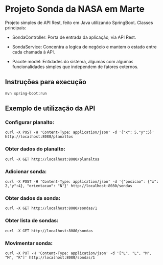 # Projeto Sonda da NASA em Marte

Projeto simples de API Rest, feito em Java utilizando SpringBoot.
Classes principais:

* SondaController: Porta de entrada da aplicação, via API Rest.

* SondaService: Concentra a logica de negócio e mantem o estado entre cada chamada à API.

* Pacote model: Entidades do sistema, algumas com algumas funcionalidades simples que independem de fatores externos.


## Instruções para execução

 `mvn spring-boot:run`

## Exemplo de utilização da API

### Configurar planalto:

  `curl -X POST -H 'Content-Type: application/json' -d '{"x": 5,"y":5}' http://localhost:8080/planaltos`

### Obter dados do planalto:

  `curl -X GET http://localhost:8080/planaltos`

### Adicionar sonda:

  `curl -X POST -H 'Content-Type: application/json' -d '{"posicao": {"x": 2,"y":4}, "orientacao": "N"}' http://localhost:8080/sondas`

### Obter dados da sonda:

  `curl -X GET http://localhost:8080/sondas/1`

### Obter lista de sondas:

  `curl -X GET http://localhost:8080/sondas`

### Movimentar sonda:

  `curl -X PUT -H 'Content-Type: application/json' -d '["L", "L", "M", "M", "R"]' http://localhost:8080/sondas/1`



  

  